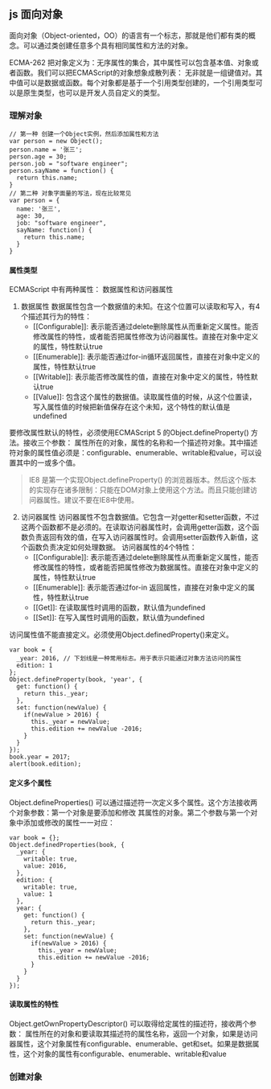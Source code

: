 ## js 面向对象

面向对象（Object-oriented，OO）的语言有一个标志，那就是他们都有类的概念。可以通过类创建任意多个具有相同属性和方法的对象。

ECMA-262 把对象定义为：无序属性的集合，其中属性可以包含基本值、对象或者函数。我们可以把ECMAScript的对象想象成散列表： 无非就是一组键值对。其中值可以是数据或函数。每个对象都是基于一个引用类型创建的，一个引用类型可以是原生类型，也可以是开发人员自定义的类型。

### 理解对象

```
// 第一种 创建一个Object实例，然后添加属性和方法
var person = new Object();
person.name = '张三';
person.age = 30;
person.job = "software engineer";
person.sayName = function() {
  return this.name;
}
// 第二种 对象字面量的写法，现在比较常见
var person = {
  name: '张三',
  age: 30,
  job: "software engineer",
  sayName: function() {
    return this.name;
  }
}

```

#### 属性类型

ECMAScript 中有两种属性： 数据属性和访问器属性

1. 数据属性
  数据属性包含一个数据值的未知。在这个位置可以读取和写入，有4个描述其行为的特性：
    - [[Configurable]]: 表示能否通过delete删除属性从而重新定义属性。能否修改属性的特性，或者能否把属性修改为访问器属性。直接在对象中定义的属性，特性默认true
    - [[Enumerable]]: 表示能否通过for-in循环返回属性，直接在对象中定义的属性，特性默认true
    - [[Writable]]: 表示能否修改属性的值，直接在对象中定义的属性，特性默认true
    - [[Value]]: 包含这个属性的数据值。读取属性值的时候，从这个位置读，写入属性值的时候把新值保存在这个未知，这个特性的默认值是undefined

  要修改属性默认的特性，必须使用ECMAScript 5 的Object.defineProperty() 方法。接收三个参数： 属性所在的对象，属性的名称和一个描述符对象。其中描述符对象的属性值必须是：configurable、enumerable、writable和value，可以设置其中的一或多个值。

  > IE8 是第一个实现Object.defineProperty() 的浏览器版本。然后这个版本的实现存在诸多限制：只能在DOM对象上使用这个方法。而且只能创建访问器属性。建议不要在IE8中使用。

2. 访问器属性
  访问器属性不包含数据值。它包含一对getter和setter函数，不过这两个函数都不是必须的。在读取访问器属性时，会调用getter函数，这个函数负责返回有效的值，在写入访问器属性时。会调用setter函数传入新值，这个函数负责决定如何处理数据。
  访问器属性的4个特性：
    - [[Configurable]]: 表示能否通过delete删除属性从而重新定义属性，能否修改属性的特性，或者能否把属性修改为数据属性。直接在对象中定义的属性，特性默认true
    - [[Enumerable]]: 表示能否通过for-in 返回属性，直接在对象中定义的属性，特性默认true
    - [[Get]]: 在读取属性时调用的函数，默认值为undefined
    - [[Set]]: 在写入属性时调用的函数，默认值为undefined

  访问属性值不能直接定义。必须使用Object.definedProperty()来定义。
  ```
  var book = {
    _year: 2016, // 下划线是一种常用标志。用于表示只能通过对象方法访问的属性
    edition: 1
  };
  Object.defineProperty(book, 'year', {
    get: function() {
      return this._year;
    },
    set: function(newValue) {
      if(newValue > 2016) {
        this._year = newValue;
        this.edition += newValue -2016;
      }
    }
  });
  book.year = 2017;
  alert(book.edition);
  ```

#### 定义多个属性
  Object.defineProperties() 可以通过描述符一次定义多个属性。这个方法接收两个对象参数：第一个对象是要添加和修改 其属性的对象。第二个参数与第一个对象中添加或修改的属性一一对应：
  ```
  var book = {};
  Object.definedProperties(book, {
    _year: {
      writable: true,
      value: 2016,
    },
    edition: {
      writable: true,
      value: 1
    },
    year: {
      get: function() {
        return this._year;
      },
      set: function(newValue) {
        if(newValue > 2016) {
          this._year = newValue;
          this.edition += newValue -2016;
        }
      }
    }
  });
  ```
#### 读取属性的特性

Object.getOwnPropertyDescriptor() 可以取得给定属性的描述符，接收两个参数： 属性所在的对象和要读取其描述符的属性名称，返回一个对象，如果是访问器属性，这个对象属性有configurable、enumerable、get和set。如果是数据属性，这个对象的属性有configurable、enumerable、writable和value

### 创建对象

